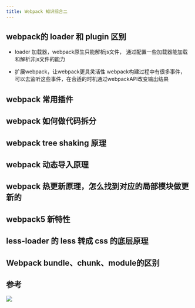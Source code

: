 ```yaml
---
title: Webpack 知识综合二
---
```


## webpack的 loader 和 plugin 区别

- loader
加载器，webpack原生只能解析js文件，
通过配置一些加载器能加载和解析非js文件的能力

- 扩展webpack，让webpack更具灵活性
webpack构建过程中有很多事件，
可以去监听这些事件，在合适的时机通过webpackAPI改变输出结果

## webpack 常用插件

## webpack 如何做代码拆分

## webpack tree shaking 原理

## webpack 动态导入原理

## webpack 热更新原理，怎么找到对应的局部模块做更新的

## webpack5 新特性

## less-loader 的 less 转成 css 的底层原理

## Webpack bundle、chunk、module的区别



## 参考

![](https://juejin.cn/post/7023242274876162084#heading-2)
